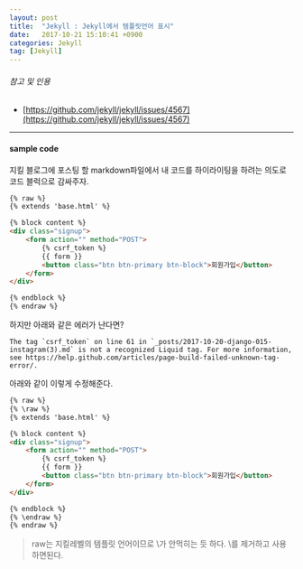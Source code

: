 ```yaml
---
layout: post
title:  "Jekyll : Jekyll에서 템플릿언어 표시"
date:   2017-10-21 15:10:41 +0900
categories: Jekyll
tag: [Jekyll]
---
```


###### 참고 및 인용

- [https://github.com/jekyll/jekyll/issues/4567](https://github.com/jekyll/jekyll/issues/4567)

<hr>

#### sample code

지킬 블로그에 포스팅 할 markdown파일에서 내 코드를 하이라이팅을 하려는 의도로 코드 블럭으로 감싸주자.

```html
{% raw %}
{% extends 'base.html' %}

{% block content %}
<div class="signup">
    <form action="" method="POST">
        {% csrf_token %}
        {{ form }}
        <button class="btn btn-primary btn-block">회원가입</button>
    </form>
</div>

{% endblock %}
{% endraw %}
```

하지만 아래와 같은 에러가 난다면?

```
The tag `csrf_token` on line 61 in `_posts/2017-10-20-django-015-instagram(3).md` is not a recognized Liquid tag. For more information, see https://help.github.com/articles/page-build-failed-unknown-tag-error/.
```

아래와 같이 이렇게 수정해준다.

```html
{% raw %}
{% \raw %}
{% extends 'base.html' %}

{% block content %}
<div class="signup">
    <form action="" method="POST">
        {% csrf_token %}
        {{ form }}
        <button class="btn btn-primary btn-block">회원가입</button>
    </form>
</div>

{% endblock %}
{% \endraw %}
{% endraw %}
```

> raw는 지킬레벨의 템플릿 언어이므로 \가 안먹히는 듯 하다. \를 제거하고 사용하면된다.
